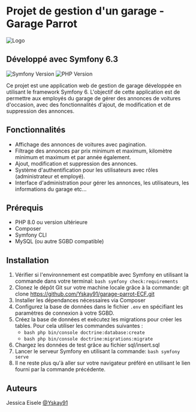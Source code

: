 # Projet de gestion d'un garage - Garage Parrot

![Logo](https://garage-parrot.jessica-eisele.fr/images/logo.png)

## Développé avec Symfony 6.3

![Symfony Version](https://img.shields.io/badge/Symfony-6.3-green)
![PHP Version](https://img.shields.io/badge/PHP-8.2-blue)

Ce projet est une application web de gestion de garage développée en utilisant le framework Symfony 6. L'objectif de cette application est de permettre aux employés du garage de gérer des annonces de voitures d'occasion, avec des fonctionnalités d'ajout, de modification et de suppression des annonces.

## Fonctionnalités

- Affichage des annonces de voitures avec pagination.
- Filtrage des annonces par prix minimum et maximum, kilomètre minimum et maximum et par année également.
- Ajout, modification et suppression des annonces.
- Système d'authentification pour les utilisateurs avec rôles (administrateur et employé).
- Interface d'administration pour gérer les annonces, les utilisateurs, les informations du garage etc...


## Prérequis

- PHP 8.0 ou version ultérieure
- Composer
- Symfony CLI
- MySQL (ou autre SGBD compatible)

## Installation

1. Vérifier si l'environnement est compatible avec Symfony en utilisant la commande dans votre terminal: ```bash symfony check:requirements```
2. Clonez le dépôt Git sur votre machine locale grâce à la commande: git clone https://github.com/Yskay91/garage-parrot-ECF.git
3. Installer les dépendances nécessaires via Composer
4. Configurez la base de données dans le fichier `.env` en spécifiant les paramètres de connexion à votre SGBD.
5. Créez la base de données et exécutez les migrations pour créer les tables. Pour cela utiliser les commandes suivantes :
    - ```bash php bin/console doctrine:database:create```
    - ```bash php bin/console doctrine:migrations:migrate```
6. Chargez les données de test grâce au fichier sql/insert.sql
7. Lancer le serveur Symfony en utilisant la commande: ```bash symfony serve```
8. Il ne reste plus qu'à aller sur votre navigateur préféré en utilisant le lien fourni par la commande précédente.

## Auteurs
 Jessica Eisele [@Yskay91](https://github.com/Yskay91)